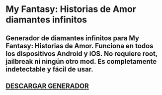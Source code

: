 # My Fantasy: Historias de Amor diamantes infinitos
## Generador de diamantes infinitos para My Fantasy: Historias de Amor. Funciona en todos los dispositivos Android y iOS. No requiere root, jailbreak ni ningún otro mod. Es completamente indetectable y fácil de usar.

## [DESCARGAR GENERADOR](https://stellardownload.pro/cl/i/g68gjp)


